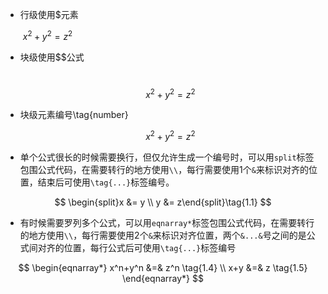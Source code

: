 - 行级使用$元素

  ​		$x^2 +y^2=z^2$

- 块级使用$$公式

  ​		$$ x^2 + y ^2 = z^2​$$

- 块级元素编号\tag{number}

  $$ x^2 + y ^2 = z^2 \tag{1}​$$

- 单个公式很长的时候需要换行，但仅允许生成一个编号时，可以用`split`标签包围公式代码，在需要转行的地方使用`\\`，每行需要使用1个`&`来标识对齐的位置，结束后可使用`\tag{...}`标签编号。

$$
\begin{split}x &= y \\ y &= z\end{split}\tag{1.1}
$$

- 有时候需要罗列多个公式，可以用`eqnarray*`标签包围公式代码，在需要转行的地方使用`\\`，每行需要使用2个`&`来标识对齐位置，两个`&...&`号之间的是公式间对齐的位置，每行公式后可使用`\tag{...}`标签编号

$$
\begin{eqnarray*}
x^n+y^n &=& z^n \tag{1.4} \\
x+y &=& z \tag{1.5}
\end{eqnarray*}
$$




